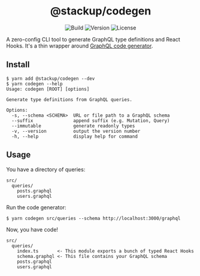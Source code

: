 <h1 align="center">@stackup/codegen</h1>

<div align="center">

![Build](https://github.com/rzane/codegen/workflows/Build/badge.svg)
![Version](https://img.shields.io/npm/v/@stackup/codegen)
![License](https://img.shields.io/npm/l/@stackup/codegen)

</div>

A zero-config CLI tool to generate GraphQL type definitions and React Hooks. It's a thin wrapper around [GraphQL code generator](https://graphql-code-generator.com/).

## Install

    $ yarn add @stackup/codegen --dev
    $ yarn codegen --help
    Usage: codegen [ROOT] [options]

    Generate type definitions from GraphQL queries.

    Options:
      -s, --schema <SCHEMA>  URL or file path to a GraphQL schema
      --suffix               append suffix (e.g. Mutation, Query)
      --immutable            generate readonly types
      -v, --version          output the version number
      -h, --help             display help for command

## Usage

You have a directory of queries:

    src/
      queries/
        posts.graphql
        users.graphql

Run the code generator:

    $ yarn codegen src/queries --schema http://localhost:3000/graphql

Now, you have code!

    src/
      queries/
        index.ts       <- This module exports a bunch of typed React Hooks
        schema.graphql <- This file contains your GraphQL schema
        posts.graphql
        users.graphql
